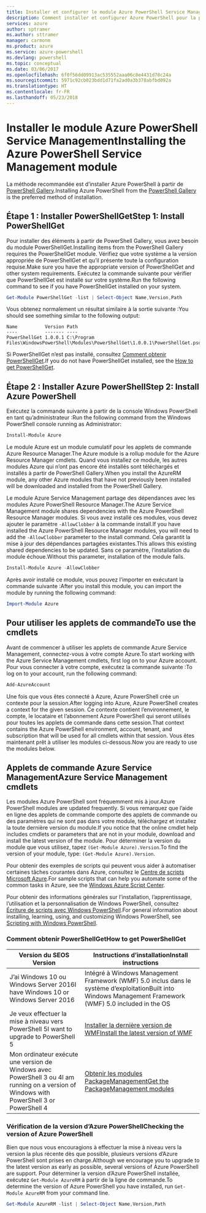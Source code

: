 ```yaml
---
title: Installer et configurer le module Azure PowerShell Service Management | Microsoft Docs
description: Comment installer et configurer Azure PowerShell pour la première utilisation.
services: azure
author: sptramer
ms.author: sttramer
manager: carmonm
ms.product: azure
ms.service: azure-powershell
ms.devlang: powershell
ms.topic: conceptual
ms.date: 03/06/2017
ms.openlocfilehash: 6f0f56dd09913ac535552aaa06c8e4431d78c24a
ms.sourcegitcommit: 5971c92cb023bdd1d71fa2ad0a3b378abfbd092a
ms.translationtype: HT
ms.contentlocale: fr-FR
ms.lasthandoff: 05/23/2018
---
```

# <a name="installing-the-azure-powershell-service-management-module"></a><span data-ttu-id="e363c-103">Installer le module Azure PowerShell Service Management</span><span class="sxs-lookup"><span data-stu-id="e363c-103">Installing the Azure PowerShell Service Management module</span></span>

<span data-ttu-id="e363c-104">La méthode recommandée est d’installer Azure PowerShell à partir de [PowerShell Gallery](https://www.powershellgallery.com/).</span><span class="sxs-lookup"><span data-stu-id="e363c-104">Installing Azure PowerShell from the [PowerShell Gallery](https://www.powershellgallery.com/) is the preferred method of installation.</span></span>

## <a name="step-1-install-powershellget"></a><span data-ttu-id="e363c-105">Étape 1 : Installer PowerShellGet</span><span class="sxs-lookup"><span data-stu-id="e363c-105">Step 1: Install PowerShellGet</span></span>

<span data-ttu-id="e363c-106">Pour installer des éléments à partir de PowerShell Gallery, vous avez besoin du module PowerShellGet.</span><span class="sxs-lookup"><span data-stu-id="e363c-106">Installing items from the PowerShell Gallery requires the PowerShellGet module.</span></span> <span data-ttu-id="e363c-107">Vérifiez que votre système a la version appropriée de PowerShellGet et qu’il présente toute la configuration requise.</span><span class="sxs-lookup"><span data-stu-id="e363c-107">Make sure you have the appropriate version of PowerShellGet and other system requirements.</span></span> <span data-ttu-id="e363c-108">Exécutez la commande suivante pour vérifier que PowerShellGet est installé sur votre système.</span><span class="sxs-lookup"><span data-stu-id="e363c-108">Run the following command to see if you have PowerShellGet installed on your system.</span></span>

```powershell
Get-Module PowerShellGet -list | Select-Object Name,Version,Path
```

<span data-ttu-id="e363c-109">Vous obtenez normalement un résultat similaire à la sortie suivante :</span><span class="sxs-lookup"><span data-stu-id="e363c-109">You should see something similar to the following output:</span></span>

```
Name          Version Path
----          ------- ----
PowerShellGet 1.0.0.1 C:\Program Files\WindowsPowerShell\Modules\PowerShellGet\1.0.0.1\PowerShellGet.psd1
```

<span data-ttu-id="e363c-110">Si PowerShellGet n’est pas installé, consultez [Comment obtenir PowerShellGet](#how-to-get-powershellget).</span><span class="sxs-lookup"><span data-stu-id="e363c-110">If you do not have PowerShellGet installed, see the [How to get PowerShellGet](#how-to-get-powershellget).</span></span>

## <a name="step-2-install-azure-powershell"></a><span data-ttu-id="e363c-111">Étape 2 : Installer Azure PowerShell</span><span class="sxs-lookup"><span data-stu-id="e363c-111">Step 2: Install Azure PowerShell</span></span>

<span data-ttu-id="e363c-112">Exécutez la commande suivante à partir de la console Windows PowerShell en tant qu’administrateur :</span><span class="sxs-lookup"><span data-stu-id="e363c-112">Run the following command from the Windows PowerShell console running as Administrator:</span></span>

```powershell
Install-Module Azure
```

<span data-ttu-id="e363c-113">Le module Azure est un module cumulatif pour les applets de commande Azure Resource Manager.</span><span class="sxs-lookup"><span data-stu-id="e363c-113">The Azure module is a rollup module for the Azure Resource Manager cmdlets.</span></span> <span data-ttu-id="e363c-114">Quand vous installez ce module, les autres modules Azure qui n’ont pas encore été installés sont téléchargés et installés à partir de PowerShell Gallery.</span><span class="sxs-lookup"><span data-stu-id="e363c-114">When you install the AzureRM module, any other Azure modules that have not previously been installed will be downloaded and installed from the PowerShell Gallery.</span></span>

<span data-ttu-id="e363c-115">Le module Azure Service Management partage des dépendances avec les modules Azure PowerShell Resource Manager.</span><span class="sxs-lookup"><span data-stu-id="e363c-115">The Azure Service Management module shares dependencies with the Azure PowerShell Resource Manager modules.</span></span> <span data-ttu-id="e363c-116">Si vous avez installé ces modules, vous devez ajouter le paramètre `-AllowClobber` à la commande install.</span><span class="sxs-lookup"><span data-stu-id="e363c-116">If you have installed the Azure PowerShell Resource Manager modules, you will need to add the `-AllowClobber` parameter to the install command.</span></span> <span data-ttu-id="e363c-117">Cela garantit la mise à jour des dépendances partagées existantes.</span><span class="sxs-lookup"><span data-stu-id="e363c-117">This allows this existing shared dependencies to be updated.</span></span> <span data-ttu-id="e363c-118">Sans ce paramètre, l’installation du module échoue.</span><span class="sxs-lookup"><span data-stu-id="e363c-118">Without this parameter, installation of the module fails.</span></span>

```powershell
Install-Module Azure -AllowClobber
```

<span data-ttu-id="e363c-119">Après avoir installé ce module, vous pouvez l’importer en exécutant la commande suivante :</span><span class="sxs-lookup"><span data-stu-id="e363c-119">After you install this module, you can import the module by running the following command:</span></span>

```powershell
Import-Module Azure
```

## <a name="to-use-the-cmdlets"></a><span data-ttu-id="e363c-120">Pour utiliser les applets de commande</span><span class="sxs-lookup"><span data-stu-id="e363c-120">To use the cmdlets</span></span>

<span data-ttu-id="e363c-121">Avant de commencer à utiliser les applets de commande Azure Service Management, connectez-vous à votre compte Azure.</span><span class="sxs-lookup"><span data-stu-id="e363c-121">To start working with the Azure Service Management cmdlets, first log on to your Azure account.</span></span> <span data-ttu-id="e363c-122">Pour vous connecter à votre compte, exécutez la commande suivante :</span><span class="sxs-lookup"><span data-stu-id="e363c-122">To log on to your account, run the following command:</span></span>

```powershell
Add-AzureAccount
```

<span data-ttu-id="e363c-123">Une fois que vous êtes connecté à Azure, Azure PowerShell crée un contexte pour la session.</span><span class="sxs-lookup"><span data-stu-id="e363c-123">After logging into Azure, Azure PowerShell creates a context for the given session.</span></span> <span data-ttu-id="e363c-124">Ce contexte contient l’environnement, le compte, le locataire et l’abonnement Azure PowerShell qui seront utilisés pour toutes les applets de commande dans cette session.</span><span class="sxs-lookup"><span data-stu-id="e363c-124">That context contains the Azure PowerShell environment, account, tenant, and subscription that will be used for all cmdlets within that session.</span></span> <span data-ttu-id="e363c-125">Vous êtes maintenant prêt à utiliser les modules ci-dessous.</span><span class="sxs-lookup"><span data-stu-id="e363c-125">Now you are ready to use the modules below.</span></span>

## <a name="azure-service-management-cmdlets"></a><span data-ttu-id="e363c-126">Applets de commande Azure Service Management</span><span class="sxs-lookup"><span data-stu-id="e363c-126">Azure Service Management cmdlets</span></span>

<span data-ttu-id="e363c-127">Les modules Azure PowerShell sont fréquemment mis à jour.</span><span class="sxs-lookup"><span data-stu-id="e363c-127">Azure PowerShell modules are updated frequently.</span></span> <span data-ttu-id="e363c-128">Si vous remarquez que l’aide en ligne des applets de commande comporte des applets de commande ou des paramètres qui ne sont pas dans votre module, téléchargez et installez la toute dernière version du module.</span><span class="sxs-lookup"><span data-stu-id="e363c-128">If you notice that the online cmdlet help includes cmdlets or parameters that are not in your module, download and install the latest version of the module.</span></span> <span data-ttu-id="e363c-129">Pour déterminer la version du module que vous utilisez, tapez `(Get-Module Azure).Version`.</span><span class="sxs-lookup"><span data-stu-id="e363c-129">To find the version of your module, type: `(Get-Module Azure).Version`.</span></span>

<span data-ttu-id="e363c-130">Pour obtenir des exemples de scripts qui peuvent vous aider à automatiser certaines tâches courantes dans Azure, consultez le [Centre de scripts Microsoft Azure](http://www.windowsazure.com/documentation/scripts/).</span><span class="sxs-lookup"><span data-stu-id="e363c-130">For sample scripts that can help you automate some of the common tasks in Azure, see the [Windows Azure Script Center](http://www.windowsazure.com/documentation/scripts/).</span></span>

<span data-ttu-id="e363c-131">Pour obtenir des informations générales sur l’installation, l’apprentissage, l’utilisation et la personnalisation de Windows PowerShell, consultez [Écriture de scripts avec Windows PowerShell](http://go.microsoft.com/fwlink/p/?linkid=320210).</span><span class="sxs-lookup"><span data-stu-id="e363c-131">For general information about installing, learning, using, and customizing Windows PowerShell, see [Scripting with Windows PowerShell](http://go.microsoft.com/fwlink/p/?linkid=320210).</span></span>

### <a name="how-to-get-powershellget"></a><span data-ttu-id="e363c-132">Comment obtenir PowerShellGet</span><span class="sxs-lookup"><span data-stu-id="e363c-132">How to get PowerShellGet</span></span>

|<span data-ttu-id="e363c-133">Version du SE</span><span class="sxs-lookup"><span data-stu-id="e363c-133">OS Version</span></span>|<span data-ttu-id="e363c-134">Instructions d’installation</span><span class="sxs-lookup"><span data-stu-id="e363c-134">Install instructions</span></span>|
|---|---|
|<span data-ttu-id="e363c-135">J’ai Windows 10 ou Windows Server 2016</span><span class="sxs-lookup"><span data-stu-id="e363c-135">I have Windows 10 or Windows Server 2016</span></span>|<span data-ttu-id="e363c-136">Intégré à Windows Management Framework (WMF) 5.0 inclus dans le système d’exploitation</span><span class="sxs-lookup"><span data-stu-id="e363c-136">Built into Windows Management Framework (WMF) 5.0 included in the OS</span></span>|
|<span data-ttu-id="e363c-137">Je veux effectuer la mise à niveau vers PowerShell 5</span><span class="sxs-lookup"><span data-stu-id="e363c-137">I want to upgrade to PowerShell 5</span></span>|[<span data-ttu-id="e363c-138">Installer la dernière version de WMF</span><span class="sxs-lookup"><span data-stu-id="e363c-138">Install the latest version of WMF</span></span>](https://www.microsoft.com/en-us/download/details.aspx?id=54616)|
|<span data-ttu-id="e363c-139">Mon ordinateur exécute une version de Windows avec PowerShell 3 ou 4</span><span class="sxs-lookup"><span data-stu-id="e363c-139">I am running on a version of Windows with PowerShell 3 or PowerShell 4</span></span>|[<span data-ttu-id="e363c-140">Obtenir les modules PackageManagement</span><span class="sxs-lookup"><span data-stu-id="e363c-140">Get the PackageManagement modules</span></span>](http://go.microsoft.com/fwlink/?LinkID=746217)|

<a id="helpmechoose"></a>
### <a name="checking-the-version-of-azure-powershell"></a><span data-ttu-id="e363c-141">Vérification de la version d’Azure PowerShell</span><span class="sxs-lookup"><span data-stu-id="e363c-141">Checking the version of Azure PowerShell</span></span>

<span data-ttu-id="e363c-142">Bien que nous vous encouragions à effectuer la mise à niveau vers la version la plus récente dès que possible, plusieurs versions d’Azure PowerShell sont prises en charge.</span><span class="sxs-lookup"><span data-stu-id="e363c-142">Although we encourage you to upgrade to the latest version as early as possible, several versions of Azure PowerShell are support.</span></span> <span data-ttu-id="e363c-143">Pour déterminer la version d’Azure PowerShell installée, exécutez `Get-Module AzureRM` à partir de la ligne de commande.</span><span class="sxs-lookup"><span data-stu-id="e363c-143">To determine the version of Azure PowerShell you have installed, run `Get-Module AzureRM` from your command line.</span></span>

```powershell
Get-Module AzureRM -list | Select-Object Name,Version,Path
```

